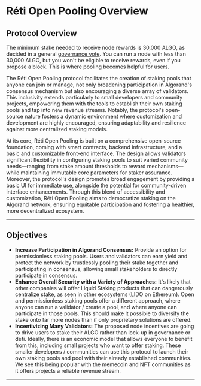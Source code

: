 # Réti Open Pooling Overview

## Protocol Overview

The minimum stake needed to receive node rewards is 30,000 ALGO, as decided in a general [governance vote](https://governance.algorand.foundation/governance-period-10/period-10-voting-session-1). You can run a node with less than 30,000 ALGO, but you won't be eligible to receive rewards, even if you propose a block. This is where pooling becomes helpful for users.

The Réti Open Pooling protocol facilitates the creation of staking pools that anyone can join or manage, not only broadening participation in Algorand's consensus mechanism but also encouraging a diverse array of validators. This inclusivity extends particularly to small developers and community projects, empowering them with the tools to establish their own staking pools and tap into new revenue streams. Notably, the protocol's open-source nature fosters a dynamic environment where customization and development are highly encouraged, ensuring adaptability and resilience against more centralized staking models.

At its core, Réti Open Pooling is built on a comprehensive open-source foundation, coming with smart contracts, backend infrastructure, and a basic and customizable front-end interface. The design allows validators significant flexibility in configuring staking pools to suit varied community needs—ranging from stake amount thresholds to reward mechanisms—while maintaining immutable core parameters for staker assurance. Moreover, the protocol's design promotes broad engagement by providing a basic UI for immediate use, alongside the potential for community-driven interface enhancements. Through this blend of accessibility and customization, Réti Open Pooling aims to democratize staking on the Algorand network, ensuring equitable participation and fostering a healthier, more decentralized ecosystem.

***

## Objectives

* **Increase Participation in Algorand Consensus:** Provide an option for permissionless staking pools. Users and validators can earn yield and protect the network by trustlessly pooling their stake together and participating in consensus, allowing small stakeholders to directly participate in consensus.
* **Enhance Overall Security with a Variety of Approaches:** It's likely that other companies will offer Liquid Staking products that can dangerously centralize stake, as seen in other ecosystems (LIDO on Ethereum). Open and permissionless staking pools offer a different approach, where anyone can run a validator / create a pool, and where anyone can participate in those pools. This should make it possible to diversify the stake onto far more nodes than if only proprietary solutions are offered.
* **Incentivizing Many Validators:** The proposed node incentives are going to drive users to stake their ALGO rather than lock-up in governance or defi. Ideally, there is an economic model that allows everyone to benefit from this, including small projects who want to offer staking. These smaller developers / communities can use this protocol to launch their own staking pools and pool with their already established communities. We see this being popular with the memecoin and NFT communities as it offers projects a reliable revenue stream.

***
